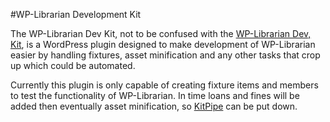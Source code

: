 #WP-Librarian Development Kit

The WP-Librarian Dev Kit, not to be confused with the [WP-Librarian Dev, Kit](https://github.com/kittsville), is a WordPress plugin designed to make development of WP-Librarian easier by handling fixtures, asset minification and any other tasks that crop up which could be automated.

Currently this plugin is only capable of creating fixture items and members to test the functionality of WP-Librarian. In time loans and fines will be added then eventually asset minification, so [KitPipe](https://github.com/kittsville/KitPipe) can be put down.

